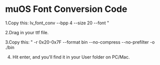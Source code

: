 # muOS Font Conversion Code

1.Copy this:
lv_font_conv --bpp 4 --size 20 --font "

2.Drag in your ttf file.

3.Copy this:
" -r 0x20-0x7F --format bin --no-compress --no-prefilter -o ./bin

4. Hit enter, and you'll find it in your User folder on PC/Mac.
